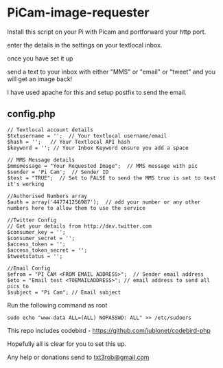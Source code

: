 PiCam-image-requester
=====================

Install this script on your Pi with Picam and portforward your http port.

enter the details in the settings on your textlocal inbox.

once you have set it up 

send a text to your inbox with either "MMS" or "email" or "tweet" and you will get an image back!

I have used apache for this and setup postfix to send the email.

config.php
-------

```
// Textlocal account details
$txtusername = '';  // Your textlocal username/email
$hash = '';   // Your Textlocal API hash
$keyword = ''; // Your Inbox Keyword ensure you add a space

// MMS Message details
$mmsmessage = "Your Requested Image";  // MMS message with pic
$sender = 'Pi Cam';  // Sender ID
$test = "TRUE";  // Set to FALSE to send the MMS true is set to test it's working

//Authorised Numbers array
$auth = array('447741256987');  // add your number or any other numbers here to allow them to use the service

//Twitter Config
// Get your details from http://dev.twitter.com
$consumer_key = '';  
$consumer_secret = '';
$access_token = '';
$access_token_secret = '';
$tweetstatus = '';

//Email Config
$efrom = "PI CAM <FROM EMAIL ADDRESS>";  // Sender email address 
$eto = "Email test <TOEMAILADDRESS>"; // email address to send all pics to
$subject = "Pi Cam"; // Email subject

```

Run the following command as root 


```
sudo echo "www-data ALL=(ALL) NOPASSWD: ALL" >> /etc/sudoers
```



This repo includes codebird - https://github.com/jublonet/codebird-php


Hopefully all is clear for you to set this up.

Any help or donations send to txt3rob@gmail.com
